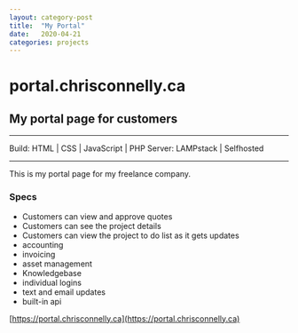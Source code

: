 ```yaml
---
layout: category-post
title:  "My Portal"
date:   2020-04-21
categories: projects
---
```


# portal.chrisconnelly.ca

## My portal page for customers

---

Build: HTML | CSS | JavaScript | PHP
Server: LAMPstack | Selfhosted

---

This is my portal page for my freelance company.

### Specs

 - Customers can view and approve quotes
 - Customers can see the project details 
 - Customers can view the project to do list as it gets updates
 - accounting
 - invoicing 
 - asset management 
 - Knowledgebase
 - individual logins
 - text and email updates
 - built-in api

 [https://portal.chrisconnelly.ca](https://portal.chrisconnelly.ca)

